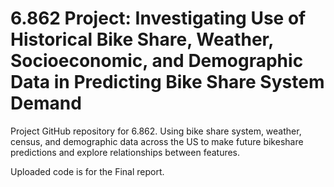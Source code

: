 # 6.862 Project: Investigating Use of Historical Bike Share, Weather, Socioeconomic, and Demographic Data in Predicting Bike Share System Demand

Project GitHub repository for 6.862. Using bike share system, weather, census, and demographic data across the US to make future bikeshare predictions and explore relationships between features.

Uploaded code is for the Final report.
